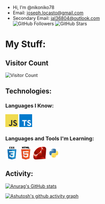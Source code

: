 - Hi, I’m @nikoniko78
- Email: joseph.locasto@gmail.com
- Secondary Email: jal36804@outlook.com  
![GitHub Followers](https://img.shields.io/github/followers/nikoniko78?label=Followers&style=social)
![GitHub Stars](https://img.shields.io/github/stars/nikoniko78?label=Stars&style=social)

# My Stuff:
## Visitor Count
![Visitor Count](https://profile-counter.glitch.me/nikoniko78/count.svg)

## Technologies:

### Languages I Know:  
<p> <img src="https://raw.githubusercontent.com/github/explore/main/topics/javascript/javascript.png" alt="JavaScript" width="40" height="40"/> <img src="https://raw.githubusercontent.com/github/explore/main/topics/typescript/typescript.png" alt="TypeScript" width="40" height="40"/> </p> 

### Languages and Tools I'm Learning:  
<p> <img src="https://raw.githubusercontent.com/github/explore/main/topics/css/css.png" alt="CSS" width="40" height="40"/> <img src="https://raw.githubusercontent.com/github/explore/main/topics/html/html.png" alt="HTML" width="40" height="40"/> <img src="https://raw.githubusercontent.com/github/explore/main/topics/ruby/ruby.png" alt="Ruby" width="40" height="40"/> <img src="https://raw.githubusercontent.com/github/explore/main/topics/python/python.png" alt="Python" width="40" height="40"/> </p>

## Activity:   
[![Anurag's GitHub stats](https://github-readme-stats.vercel.app/api?username=nikoniko78&show_icons=true&theme=dark)](https://github.com/anuraghazra/github-readme-stats) 

[![Ashutosh's github activity graph](https://github-readme-activity-graph.vercel.app/graph?username=nikoniko78&theme=react-dark)](https://github.com/Ashutosh00710/github-readme-activity-graph)






<!---
nikoniko78/nikoniko78 is a ✨ special ✨ repository because its `README.md` (this file) appears on your GitHub profile.
You can click the Preview link to take a look at your changes.
--->

